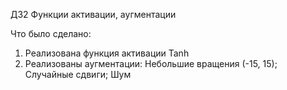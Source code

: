 ДЗ2  Функции активации, аугментации

Что было сделано:  
1. Реализована функция активации Tanh  
2. Реализованы аугментации: Небольшие вращения (-15, 15); Случайные сдвиги; Шум